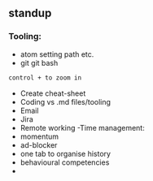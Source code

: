 ## standup
### Tooling:
- atom setting path etc.
- git git bash
``` bash
control + to zoom in
```
- Create cheat-sheet
- Coding vs .md files/tooling
- Email
- Jira
- Remote working
-Time management:
- momentum
- ad-blocker
- one tab to organise history
- behavioural competencies
- 

